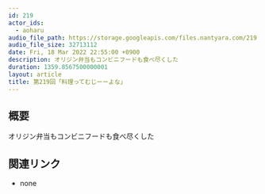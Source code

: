 ```yaml
---
id: 219
actor_ids:
  - aoharu
audio_file_path: https://storage.googleapis.com/files.nantyara.com/219.mp3
audio_file_size: 32713112
date: Fri, 18 Mar 2022 22:55:00 +0900
description: オリジン弁当もコンビニフードも食べ尽くした
duration: 1359.8567500000001
layout: article
title: 第219回「料理ってむじーーよな」
---
```

## 概要

オリジン弁当もコンビニフードも食べ尽くした

## 関連リンク

* none
